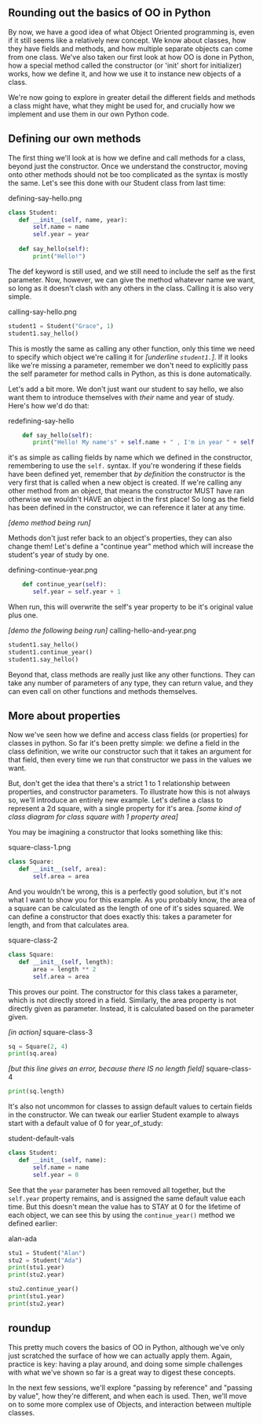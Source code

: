 ## Rounding out the basics of OO in Python
By now, we have a good idea of what Object Oriented programming is, even if it still seems like a relatively new concept. We know about classes, how they have fields and methods, and how multiple separate objects can come from one class. We've also taken our first look at how OO is done in Python, how a special method called the constructor (or 'init' short for initializer) works, how we define it, and how we use it to instance new objects of a class.

We're now going to explore in greater detail the different fields and methods a class might have, what they might be used for, and crucially how we implement and use them in our own Python code.

## Defining our own methods
The first thing we'll look at is how we define and call methods for a class, beyond just the constructor. Once we understand the constructor, moving onto other methods should not be too complicated as the syntax is mostly the same. Let's see this done with our Student class from last time:

defining-say-hello.png
```py
class Student:
   def __init__(self, name, year):
       self.name = name
       self.year = year
   
   def say_hello(self):
       print("Hello!")
```

The def keyword is still used, and we still need to include the self as the first parameter. Now, however, we can give the method whatever name we want, so long as it doesn't clash with any others in the class. Calling it is also very simple.

calling-say-hello.png
```py
student1 = Student("Grace", 1)
student1.say_hello()
```

This is mostly the same as calling any other function, only this time we need to specify which object we're calling it for *[underline `student1.`]*. If it looks like we're missing a parameter, remember we don't need to explicitly pass the self parameter for method calls in Python, as this is done automatically.

Let's add a bit more. We don't just want our student to say hello, we also want them to introduce themselves with *their* name and year of study. Here's how we'd do that:

redefining-say-hello
```py
	def say_hello(self):
       print("Hello! My name's" + self.name + " , I'm in year " + self.year)
```

it's as simple as calling fields by name which we defined in the constructor, remembering to use the `self.` syntax. If you're wondering if these fields have been defined yet, remember that *by definition* the constructor is the very first that is called when a new object is created. If we're calling any other method from an object, that means the constructor MUST have ran otherwise we wouldn't HAVE an object in the first place! So long as the field has been defined in the constructor, we can reference it later at any time.

*[demo method being run]*

Methods don't just refer back to an object's properties, they can also change them! Let's define a "continue year" method which will increase the student's year of study by one.

defining-continue-year.png
```py
	def continue_year(self):
       self.year = self.year + 1
```
When run, this will overwrite the self's year property to be it's original value plus one.

*[demo the following being run]*
calling-hello-and-year.png
```py
student1.say_hello()
student1.continue_year()
student1.say_hello()
```

Beyond that, class methods are really just like any other functions. They can take any number of parameters of any type, they can return value, and they can even call on other functions and methods themselves.

## More about properties
Now we've seen how we define and access class fields (or properties) for classes in python. So far it's been pretty simple: we define a field in the class definition, we write our constructor such that it takes an argument for that field, then every time we run that constructor we pass in the values we want. 

But, don't get the idea that there's a strict 1 to 1 relationship between properties, and constructor parameters. To illustrate how this is not always so, we'll introduce an entirely new example. Let's define a class to represent a 2d square, with a single property for it's area.
*[some kind of class diagram for class square with 1 property area]*

You may be imagining a constructor that looks something like this:

square-class-1.png
```py
class Square:
   def __init__(self, area):
       self.area = area
```

And you wouldn't be wrong, this is a perfectly good solution, but it's not what I want to show you for this example. As you probably know, the area of a square can be calculated as the length of one of it's sides squared. We can define a constructor that does exactly this: takes a parameter for length, and from that calculates area.

square-class-2
```py
class Square:
   def __init__(self, length):
       area = length ** 2
       self.area = area
```

This proves our point. The constructor for this class takes a parameter, which is not directly stored in a field. Similarly, the area property is not directly given as parameter. Instead, it is calculated based on the parameter given.

*[in action]*
square-class-3
```py
sq = Square(2, 4)
print(sq.area)
```

*[but this line gives an error, because there IS no length field]*
square-class-4
```py
print(sq.length)
```

It's also not uncommon for classes to assign default values to certain fields in the constructor. We can tweak our earlier Student example to always start with a default value of 0 for year_of_study:

student-default-vals
```py
class Student:
   def __init__(self, name):
       self.name = name
       self.year = 0
```

See that the `year` parameter has been removed all together, but the `self.year` property remains, and is assigned the same default value each time. But this doesn't mean the value has to STAY at 0 for the lifetime of each object, we can see this by using the `continue_year()` method we defined earlier:

alan-ada
```py
stu1 = Student("Alan")
stu2 = Student("Ada")
print(stu1.year)
print(stu2.year)

stu2.continue_year()
print(stu1.year)
print(stu2.year)
```

## roundup
This pretty much covers the basics of OO in Python, although we've only just scratched the surface of how we can actually apply them. Again, practice is key: having a play around, and doing some simple challenges with what we've shown so far is a great way to digest these concepts.

In the next few sessions, we'll explore "passing by reference" and "passing by value", how they're different, and when each is used. Then, we'll move on to some more complex use of Objects, and interaction between multiple classes.